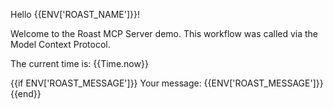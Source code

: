 Hello {{ENV['ROAST_NAME']}}! 

Welcome to the Roast MCP Server demo. This workflow was called via the Model Context Protocol.

The current time is: {{Time.now}}

{{if ENV['ROAST_MESSAGE']}}
Your message: {{ENV['ROAST_MESSAGE']}}
{{end}}